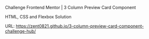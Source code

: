 Challenge Frontend Mentor | 3 Column Preview Card Component

HTML, CSS and Flexbox Solution

URL: https://zent0821.github.io/3-column-preview-card-component-challenge-hub/
